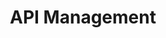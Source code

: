 ---
title: "API Management"
description: "Tools and platforms for designing, testing, documenting, and managing APIs throughout their lifecycle."
---